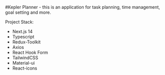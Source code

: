 #Kepler Planner - this is an application for task planning, time management, goal setting and more.

Project Stack: 

- Next.js 14
- Typescript
- Redux-Toolkit
- Axios
- React Hook Form
- TailwindCSS
- Material-ui
- React-icons
